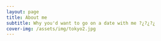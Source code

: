 ```yaml
---
layout: page
title: About me
subtitle: Why you'd want to go on a date with me ?¿?¿?¿
cover-img: /assets/img/tokyo2.jpg
---
```


